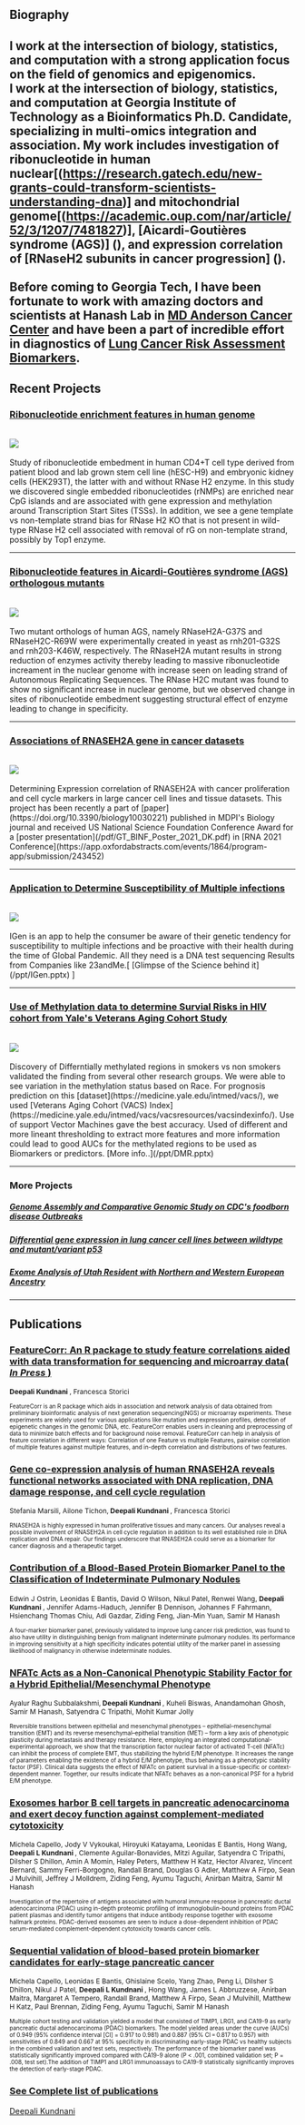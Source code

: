## Biography

<!-- Google tag (gtag.js) -->
<script async src="https://www.googletagmanager.com/gtag/js?id=G-ZKYQ2F24J1"></script>
<script>
  window.dataLayer = window.dataLayer || [];
  function gtag(){dataLayer.push(arguments);}
  gtag('js', new Date());

  gtag('config', 'G-ZKYQ2F24J1');
</script>

I work at the intersection of <b> biology</b>,<b> statistics</b>, and <b>computation</b>  with a strong application focus on the field of genomics and epigenomics. 
<br>
I work at the intersection of biology, statistics, and computation at Georgia Institute of Technology as a Bioinformatics Ph.D. Candidate, specializing in multi-omics integration and association. My work includes investigation of ribonucleotide in human nuclear[(https://research.gatech.edu/new-grants-could-transform-scientists-understanding-dna)] and mitochondrial genome[(https://academic.oup.com/nar/article/52/3/1207/7481827)], [Aicardi-Goutières syndrome (AGS)] (), and expression correlation of [RNaseH2 subunits in cancer progression] (). 
<br><br>
Before coming to Georgia Tech, I have been fortunate to work with amazing doctors and scientists at Hanash Lab in [MD Anderson Cancer Center](https://www.mdanderson.org/newsroom/study-shows-biomarker-panel-boosts-lung-cancer-risk-assessment-for-smokers.h00-159225723.html) and have been a part of incredible effort in diagnostics of [Lung Cancer Risk Assessment Biomarkers](https://www.mdanderson.org/newsroom/study-shows-biomarker-panel-boosts-lung-cancer-risk-assessment-for-smokers.h00-159225723.html). 
---

## Recent Projects
### [Ribonucleotide enrichment features in human genome](/images/human_ribome_2025.PNG )
<br>
<img src="images\human_ribome_2025.PNG?raw=true"/>
<br><br>
Study of ribonucleotide embedment in human CD4+T cell type derived from patient blood and lab grown stem cell line (hESC-H9) and embryonic kidney cells (HEK293T), the latter with and without RNase H2 enzyme. In this study we discovered single embedded ribonucleotides (rNMPs) are enriched near CpG islands and are associated with gene expression and methylation around Transcription Start Sites (TSSs). In addition, we see a gene template vs non-template strand bias for RNase H2 KO that is not present in wild-type RNase H2 cell associated with removal of rG on non-template strand, possibly by Top1 enzyme.

---
### [Ribonucleotide features in Aicardi-Goutières syndrome (AGS) orthologous mutants ](/images/Exp-Corr-2021.jpg )
<br>
<img src="images\AGS_final.PNG?raw=true"/>
<br><br>
Two mutant orthologs of human AGS, namely RNaseH2A-G37S and RNaseH2C-R69W were experimentally created in yeast as rnh201-G32S and rnh203-K46W, respectively. The RNaseH2A mutant results in strong reduction of enzymes activity thereby leading to massive ribonucleotide increament in the nuclear genome with increase seen on leading strand of Autonomous Replicating Sequences. The RNase H2C mutant was found to show no significant increase in nuclear genome, but we observed change in sites of ribonucleotide embedment suggesting structural effect of enzyme leading to change in specificity.

---
### [Associations of RNASEH2A gene in cancer datasets](/images/Exp-Corr-2021.jpg )
<br>
<img src="images\Exp-Corr-2021.jpg?raw=true"/>
<br><br>
Determining Expression correlation of RNASEH2A with cancer proliferation and cell cycle markers in large cancer cell lines and tissue datasets. This project has been recently a part of [paper](https://doi.org/10.3390/biology10030221) published in MDPI's Biology journal and received US National Science Foundation Conference Award for a [poster presentation](/pdf/GT_BINF_Poster_2021_DK.pdf) in [RNA 2021 Conference](https://app.oxfordabstracts.com/events/1864/program-app/submission/243452)

---

### [Application to Determine Susceptibility of Multiple infections](/images/IGen-2020.jpg)
<br>
<img src="images\IGen-2020.jpg?raw=true"/>
<br><br>
IGen is an app to help the consumer be aware of their genetic tendency for susceptibility to multiple infections and be proactive with their health during the time of Global Pandemic. All they need is a DNA test sequencing Results from Companies like 23andMe.[  [Glimpse of the Science behind it](/ppt/IGen.pptx) ]

---
### [Use of Methylation data to determine Survial Risks in HIV cohort from Yale's Veterans Aging Cohort Study](/images/DMR-2020.jpg )
<br>
<img src="images\DMR-2020.jpg?raw=true"/>
<br><br>
Discovery of Differntially methylated regions in smokers vs non smokers validated the finding from several other research groups. We were able to see variation in the methylation status based on Race. For prognosis prediction on this [dataset](https://medicine.yale.edu/intmed/vacs/), we used [Veterans Aging Cohort (VACS) Index](https://medicine.yale.edu/intmed/vacs/vacsresources/vacsindexinfo/). Use of support Vector Machines gave the best accuracy. Used of different and more lineant thresholding to extract more features and more information could lead to good AUCs for the methylated regions to be used as Biomarkers or predictors. [More info..](/ppt/DMR.pptx)

---
### More Projects

##### [Genome Assembly and Comparative Genomic Study on CDC's foodborn disease Outbreaks ](pdf/FoodBorne_DiseaseOutbreakStudy_2020.pdf)

##### [Differential gene expression in lung cancer cell lines between wildtype and mutant/variant p53](https://gtbinf.wordpress.com/2019/11/08/differential-gene-expression-in-lung-cancer-cell-lines-between-wildtype-and-mutant-variant-p53/)

##### [Exome Analysis of Utah Resident with Northern and Western European Ancestry](https://gtbinf.wordpress.com/2019/11/25/exome-analysis-of-utah-resident-with-northern-and-western-european-ancestry/)


---

## Publications
### [FeatureCorr: An R package to study feature correlations aided with data transformation for sequencing and microarray data(<i> In Press </i>)](https://doi.org/10.1016/j.simpa.2021.100144)
<p style="font-size:12px"> <b> Deepali Kundnani </b>, Francesca Storici </p>
<p style="font-size:10px">FeatureCorr is an R package which aids in association and network analysis of data obtained from preliminary bioinformatic analysis of next generation sequencing(NGS) or microarray experiments. These experiments are widely used for various applications like mutation and expression profiles, detection of epigenetic changes in the genomic DNA, etc. FeatureCorr enables users in cleaning and preprocessing of data to minimize batch effects and for background noise removal. FeatureCorr can help in analysis of feature correlation in different ways: Correlation of one Feature vs multiple Features, pairwise correlation of multiple features against multiple features, and in-depth correlation and distributions of two features.</p>


### [Gene co-expression analysis of human RNASEH2A reveals functional networks associated with DNA replication, DNA damage response, and cell cycle regulation](https://doi.org/10.3390/biology10030221)
<p style="font-size:12px"> Stefania Marsili, Ailone Tichon,<b> Deepali Kundnani </b>, Francesca Storici </p>
<p style="font-size:10px">RNASEH2A is highly expressed in human proliferative tissues and many cancers. Our analyses reveal a possible involvement of RNASEH2A in cell cycle regulation in addition to its well established role in DNA replication and DNA repair. Our findings underscore that RNASEH2A could serve as a biomarker for cancer diagnosis and a therapeutic target.</p>

### [Contribution of a Blood-Based Protein Biomarker Panel to the Classification of Indeterminate Pulmonary Nodules](https://doi.org/10.1016/j.jtho.2020.09.024)
<p style="font-size:12px"> Edwin J Ostrin, Leonidas E Bantis, David O Wilson, Nikul Patel, Renwei Wang, <b> Deepali Kundnani </b>, Jennifer Adams-Haduch, Jennifer B Dennison, Johannes F Fahrmann, Hsienchang Thomas Chiu, Adi Gazdar, Ziding Feng, Jian-Min Yuan, Samir M Hanash </p>
<p style="font-size:10px">A four-marker biomarker panel, previously validated to improve lung cancer risk prediction, was found to also have utility in distinguishing benign from malignant indeterminate pulmonary nodules. Its performance in improving sensitivity at a high specificity indicates potential utility of the marker panel in assessing likelihood of malignancy in otherwise indeterminate nodules.</p>

### [NFATc Acts as a Non-Canonical Phenotypic Stability Factor for a Hybrid Epithelial/Mesenchymal Phenotype](https://doi.org/10.3389/fonc.2020.553342)
<p style="font-size:12px"> Ayalur Raghu Subbalakshmi,<b> Deepali Kundnani </b>, Kuheli Biswas, Anandamohan Ghosh, Samir M Hanash, Satyendra C Tripathi, Mohit Kumar Jolly </p>
<p style="font-size:10px">Reversible transitions between epithelial and mesenchymal phenotypes – epithelial–mesenchymal transition (EMT) and its reverse mesenchymal–epithelial transition (MET) – form a key axis of phenotypic plasticity during metastasis and therapy resistance. Here, employing an integrated computational-experimental approach, we show that the transcription factor nuclear factor of activated T-cell (NFATc) can inhibit the process of complete EMT, thus stabilizing the hybrid E/M phenotype. It increases the range of parameters enabling the existence of a hybrid E/M phenotype, thus behaving as a phenotypic stability factor (PSF). Clinical data suggests the effect of NFATc on patient survival in a tissue-specific or context-dependent manner. Together, our results indicate that NFATc behaves as a non-canonical PSF for a hybrid E/M phenotype.</p>


### [Exosomes harbor B cell targets in pancreatic adenocarcinoma and exert decoy function against complement-mediated cytotoxicity](http://example.com/)
<p style="font-size:12px"> Michela Capello, Jody V Vykoukal, Hiroyuki Katayama, Leonidas E Bantis, Hong Wang,<b> Deepali L Kundnani </b>, Clemente Aguilar-Bonavides, Mitzi Aguilar, Satyendra C Tripathi, Dilsher S Dhillon, Amin A Momin, Haley Peters, Matthew H Katz, Hector Alvarez, Vincent Bernard, Sammy Ferri-Borgogno, Randall Brand, Douglas G Adler, Matthew A Firpo, Sean J Mulvihill, Jeffrey J Molldrem, Ziding Feng, Ayumu Taguchi, Anirban Maitra, Samir M Hanash </p>
<p style="font-size:10px">Investigation of the repertoire of antigens associated with humoral immune response in pancreatic ductal adenocarcinoma (PDAC) using in-depth proteomic profiling of immunoglobulin-bound proteins from PDAC patient plasmas and identify tumor antigens that induce antibody response together with exosome hallmark proteins. PDAC-derived exosomes are seen to induce a dose-dependent inhibition of PDAC serum-mediated complement-dependent cytotoxicity towards cancer cells. </p>


### [Sequential validation of blood-based protein biomarker candidates for early-stage pancreatic cancer](http://example.com/)
<p style="font-size:12px"> Michela Capello, Leonidas E Bantis, Ghislaine Scelo, Yang Zhao, Peng Li, Dilsher S Dhillon, Nikul J Patel, <b> Deepali L Kundnani </b>, Hong Wang, James L Abbruzzese, Anirban Maitra, Margaret A Tempero, Randall Brand, Matthew A Firpo, Sean J Mulvihill, Matthew H Katz, Paul Brennan, Ziding Feng, Ayumu Taguchi, Samir M Hanash </p>
<p style="font-size:10px">Multiple cohort testing and validation yielded a model that consisted of TIMP1, LRG1, and CA19-9 as early pancreatic ductal adenocarcinoma (PDAC) biomarkers. The model yielded areas under the curve (AUCs) of 0.949 (95% confidence interval [CI] = 0.917 to 0.981) and 0.887 (95% CI = 0.817 to 0.957) with sensitivities of 0.849 and 0.667 at 95% specificity in discriminating early-stage PDAC vs healthy subjects in the combined validation and test sets, respectively. The performance of the biomarker panel was statistically significantly improved compared with CA19-9 alone (P < .001, combined validation set; P = .008, test set).The addition of TIMP1 and LRG1 immunoassays to CA19-9 statistically significantly improves the detection of early-stage PDAC.</p>

### [See Complete list of publications](pdf/DK-Publications-2021.pdf)

<div class="badge-base LI-profile-badge" data-locale="en_US" data-size="medium" data-theme="light" data-type="VERTICAL" data-vanity="deepalik" data-version="v1"><a class="badge-base__link LI-simple-link" href="https://www.linkedin.com/in/deepalik?trk=profile-badge">Deepali Kundnani</a></div>
              

